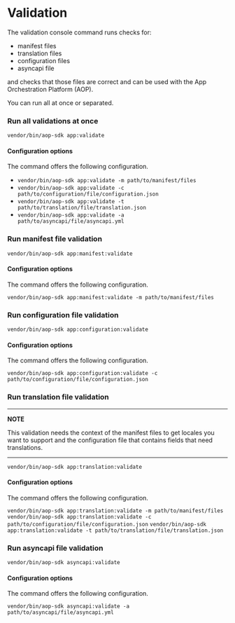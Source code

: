 # Validation

The validation console command runs checks for:

- manifest files
- translation files
- configuration files
- asyncapi file

and checks that those files are correct and can be used with the App Orchestration Platform (AOP).

You can run all at once or separated.

### Run all validations at once
`vendor/bin/aop-sdk app:validate`

#### Configuration options

The command offers the following configuration.

- `vendor/bin/aop-sdk app:validate -m path/to/manifest/files`
- `vendor/bin/aop-sdk app:validate -c path/to/configuration/file/configuration.json`
- `vendor/bin/aop-sdk app:validate -t path/to/translation/file/translation.json`
- `vendor/bin/aop-sdk app:validate -a path/to/asyncapi/file/asyncapi.yml`

### Run manifest file validation
`vendor/bin/aop-sdk app:manifest:validate`

#### Configuration options

The command offers the following configuration.

`vendor/bin/aop-sdk app:manifest:validate -m path/to/manifest/files`

### Run configuration file validation
`vendor/bin/aop-sdk app:configuration:validate`

#### Configuration options

The command offers the following configuration.

`vendor/bin/aop-sdk app:configuration:validate -c path/to/configuration/file/configuration.json`


### Run translation file validation

---
**NOTE**

This validation needs the context of the manifest files to get locales you want to support and the configuration file that contains fields that need translations.

---

`vendor/bin/aop-sdk app:translation:validate`

#### Configuration options

The command offers the following configuration.

`vendor/bin/aop-sdk app:translation:validate -m path/to/manifest/files`
`vendor/bin/aop-sdk app:translation:validate -c path/to/configuration/file/configuration.json`
`vendor/bin/aop-sdk app:translation:validate -t path/to/translation/file/translation.json`

### Run asyncapi file validation
`vendor/bin/aop-sdk asyncapi:validate`

#### Configuration options

The command offers the following configuration.

`vendor/bin/aop-sdk asyncapi:validate -a path/to/asyncapi/file/asyncapi.yml`

